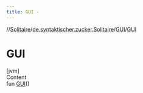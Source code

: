 ```yaml
---
title: GUI -
---
```

//[Solitaire](../../index.md)/[de.syntaktischer.zucker.Solitaire](../index.md)/[GUI](index.md)/[GUI](-g-u-i.md)



# GUI  
[jvm]  
Content  
fun [GUI](-g-u-i.md)()  



